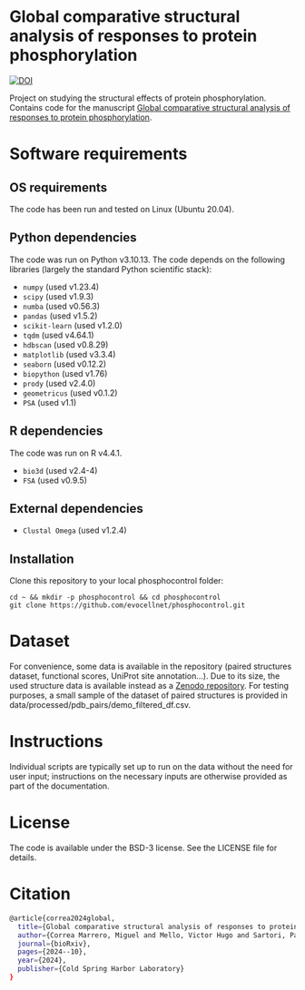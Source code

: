 # Global comparative structural analysis of responses to protein phosphorylation

[![DOI](https://zenodo.org/badge/881559639.svg)](https://doi.org/10.5281/zenodo.16610129)

Project on studying the structural effects of protein phosphorylation.
Contains code for the manuscript [Global comparative structural analysis of responses to protein phosphorylation](https://doi.org/10.1101/2024.10.18.617420).

# Software requirements

## OS requirements
The code has been run and tested on Linux (Ubuntu 20.04).

## Python dependencies
The code was run on Python v3.10.13. The code depends on the following libraries (largely the standard Python scientific stack):

- `numpy`  (used v1.23.4)
- `scipy`  (used v1.9.3)
- `numba`  (used v0.56.3)
- `pandas`  (used v1.5.2)
- `scikit-learn`  (used v1.2.0)
- `tqdm`  (used v4.64.1)
- `hdbscan`  (used v0.8.29)
- `matplotlib`  (used v3.3.4)
- `seaborn`  (used v0.12.2)
- `biopython`  (used v1.76)
- `prody`  (used v2.4.0)
- `geometricus`  (used v0.1.2)
- `PSA` (used v1.1)

## R dependencies
The code was run on R v4.4.1.

- `bio3d` (used v2.4-4)
- `FSA`  (used v0.9.5)

## External dependencies
- `Clustal Omega` (used v1.2.4)

## Installation

Clone this repository to your local phosphocontrol folder:

    cd ~ && mkdir -p phosphocontrol && cd phosphocontrol
    git clone https://github.com/evocellnet/phosphocontrol.git

# Dataset
For convenience, some data is available in the repository (paired structures dataset, functional scores, UniProt site annotation...). Due to its size, the used structure data is available instead as a [Zenodo repository](https://doi.org/10.5281/zenodo.14217157). For testing purposes, a small sample of the dataset of paired structures is provided in data/processed/pdb_pairs/demo_filtered_df.csv.

# Instructions
Individual scripts are typically set up to run on the data without the need for user input; instructions on the necessary inputs are otherwise provided as part of the documentation.

# License
The code is available under the BSD-3 license. See the LICENSE file for details.

# Citation

```bash
@article{correa2024global,
  title={Global comparative structural analysis of responses to protein phosphorylation},
  author={Correa Marrero, Miguel and Mello, Victor Hugo and Sartori, Pablo and Beltrao, Pedro},
  journal={bioRxiv},
  pages={2024--10},
  year={2024},
  publisher={Cold Spring Harbor Laboratory}
}
```

